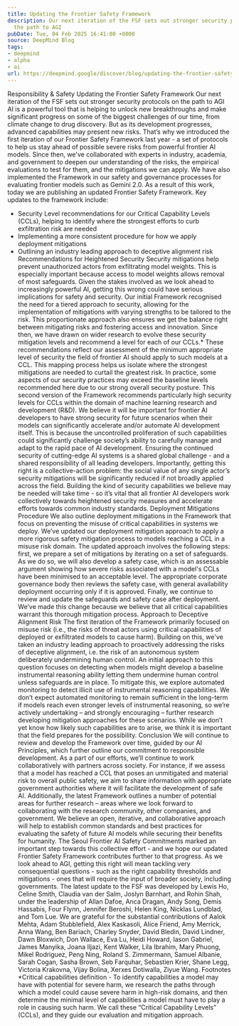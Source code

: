 ```yaml
---
title: Updating the Frontier Safety Framework
description: Our next iteration of the FSF sets out stronger security protocols on
  the path to AGI
pubDate: Tue, 04 Feb 2025 16:41:00 +0000
source: DeepMind Blog
tags:
- deepmind
- alpha
- ai
url: https://deepmind.google/discover/blog/updating-the-frontier-safety-framework/
---
```


Responsibility & Safety
Updating the Frontier Safety Framework
Our next iteration of the FSF sets out stronger security protocols on the path to AGI
AI is a powerful tool that is helping to unlock new breakthroughs and make significant progress on some of the biggest challenges of our time, from climate change to drug discovery. But as its development progresses, advanced capabilities may present new risks.
That’s why we introduced the first iteration of our Frontier Safety Framework last year - a set of protocols to help us stay ahead of possible severe risks from powerful frontier AI models. Since then, we've collaborated with experts in industry, academia, and government to deepen our understanding of the risks, the empirical evaluations to test for them, and the mitigations we can apply. We have also implemented the Framework in our safety and governance processes for evaluating frontier models such as Gemini 2.0. As a result of this work, today we are publishing an updated Frontier Safety Framework.
Key updates to the framework include:
- Security Level recommendations for our Critical Capability Levels (CCLs), helping to identify where the strongest efforts to curb exfiltration risk are needed
- Implementing a more consistent procedure for how we apply deployment mitigations
- Outlining an industry leading approach to deceptive alignment risk
Recommendations for Heightened Security
Security mitigations help prevent unauthorized actors from exfiltrating model weights. This is especially important because access to model weights allows removal of most safeguards. Given the stakes involved as we look ahead to increasingly powerful AI, getting this wrong could have serious implications for safety and security. Our initial Framework recognised the need for a tiered approach to security, allowing for the implementation of mitigations with varying strengths to be tailored to the risk. This proportionate approach also ensures we get the balance right between mitigating risks and fostering access and innovation.
Since then, we have drawn on wider research to evolve these security mitigation levels and recommend a level for each of our CCLs.* These recommendations reflect our assessment of the minimum appropriate level of security the field of frontier AI should apply to such models at a CCL. This mapping process helps us isolate where the strongest mitigations are needed to curtail the greatest risk. In practice, some aspects of our security practices may exceed the baseline levels recommended here due to our strong overall security posture.
This second version of the Framework recommends particularly high security levels for CCLs within the domain of machine learning research and development (R&D). We believe it will be important for frontier AI developers to have strong security for future scenarios when their models can significantly accelerate and/or automate AI development itself. This is because the uncontrolled proliferation of such capabilities could significantly challenge society’s ability to carefully manage and adapt to the rapid pace of AI development.
Ensuring the continued security of cutting-edge AI systems is a shared global challenge - and a shared responsibility of all leading developers. Importantly, getting this right is a collective-action problem: the social value of any single actor’s security mitigations will be significantly reduced if not broadly applied across the field. Building the kind of security capabilities we believe may be needed will take time - so it’s vital that all frontier AI developers work collectively towards heightened security measures and accelerate efforts towards common industry standards.
Deployment Mitigations Procedure
We also outline deployment mitigations in the Framework that focus on preventing the misuse of critical capabilities in systems we deploy. We’ve updated our deployment mitigation approach to apply a more rigorous safety mitigation process to models reaching a CCL in a misuse risk domain.
The updated approach involves the following steps: first, we prepare a set of mitigations by iterating on a set of safeguards. As we do so, we will also develop a safety case, which is an assessable argument showing how severe risks associated with a model's CCLs have been minimised to an acceptable level. The appropriate corporate governance body then reviews the safety case, with general availability deployment occurring only if it is approved. Finally, we continue to review and update the safeguards and safety case after deployment. We’ve made this change because we believe that all critical capabilities warrant this thorough mitigation process.
Approach to Deceptive Alignment Risk
The first iteration of the Framework primarily focused on misuse risk (i.e., the risks of threat actors using critical capabilities of deployed or exfiltrated models to cause harm). Building on this, we've taken an industry leading approach to proactively addressing the risks of deceptive alignment, i.e. the risk of an autonomous system deliberately undermining human control.
An initial approach to this question focuses on detecting when models might develop a baseline instrumental reasoning ability letting them undermine human control unless safeguards are in place. To mitigate this, we explore automated monitoring to detect illicit use of instrumental reasoning capabilities.
We don’t expect automated monitoring to remain sufficient in the long-term if models reach even stronger levels of instrumental reasoning, so we’re actively undertaking – and strongly encouraging – further research developing mitigation approaches for these scenarios. While we don’t yet know how likely such capabilities are to arise, we think it is important that the field prepares for the possibility.
Conclusion
We will continue to review and develop the Framework over time, guided by our AI Principles, which further outline our commitment to responsible development.
As a part of our efforts, we’ll continue to work collaboratively with partners across society. For instance, if we assess that a model has reached a CCL that poses an unmitigated and material risk to overall public safety, we aim to share information with appropriate government authorities where it will facilitate the development of safe AI. Additionally, the latest Framework outlines a number of potential areas for further research – areas where we look forward to collaborating with the research community, other companies, and government.
We believe an open, iterative, and collaborative approach will help to establish common standards and best practices for evaluating the safety of future AI models while securing their benefits for humanity. The Seoul Frontier AI Safety Commitments marked an important step towards this collective effort - and we hope our updated Frontier Safety Framework contributes further to that progress. As we look ahead to AGI, getting this right will mean tackling very consequential questions - such as the right capability thresholds and mitigations - ones that will require the input of broader society, including governments.
The latest update to the FSF was developed by Lewis Ho, Celine Smith, Claudia van der Salm, Joslyn Barnhart, and Rohin Shah, under the leadership of Allan Dafoe, Anca Dragan, Andy Song, Demis Hassabis, Four Flynn, Jennifer Beroshi, Helen King, Nicklas Lundblad, and Tom Lue. We are grateful for the substantial contributions of Aalok Mehta, Adam Stubblefield, Alex Kaskasoli, Alice Friend, Amy Merrick, Anna Wang, Ben Bariach, Charley Snyder, David Bledin, David Lindner, Dawn Bloxwich, Don Wallace, Eva Lu, Heidi Howard, Iason Gabriel, James Manyika, Joana Iljazi, Kent Walker, Lila Ibrahim, Mary Phuong, Mikel Rodriguez, Peng Ning, Roland S. Zimmermann, Samuel Albanie, Sarah Cogan, Sasha Brown, Seb Farquhar, Sebastien Krier, Shane Legg, Victoria Krakovna, Vijay Bolina, Xerxes Dotiwalla, Ziyue Wang.
Footnotes
*Critical capabilities definition - To identify capabilities a model may have with potential for severe harm, we research the paths through which a model could cause severe harm in high-risk domains, and then determine the minimal level of capabilities a model must have to play a role in causing such harm. We call these “Critical Capability Levels” (CCLs), and they guide our evaluation and mitigation approach.